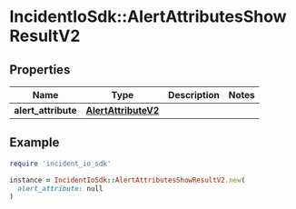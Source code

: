 # IncidentIoSdk::AlertAttributesShowResultV2

## Properties

| Name | Type | Description | Notes |
| ---- | ---- | ----------- | ----- |
| **alert_attribute** | [**AlertAttributeV2**](AlertAttributeV2.md) |  |  |

## Example

```ruby
require 'incident_io_sdk'

instance = IncidentIoSdk::AlertAttributesShowResultV2.new(
  alert_attribute: null
)
```


